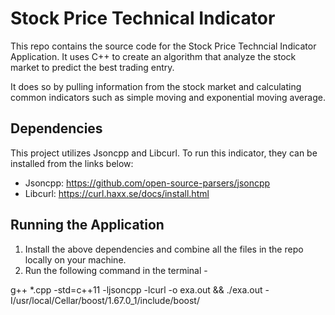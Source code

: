 # Stock Price Technical Indicator

This repo contains the source code for the Stock Price Techncial Indicator Application. It uses C++ to create an algorithm that analyze the stock market to predict the best trading entry. 

It does so by pulling information from the stock market and calculating common indicators such as simple moving and exponential moving average. 

## Dependencies 

This project utilizes Jsoncpp and Libcurl. To run this indicator, they can be installed from the links below: 

- Jsoncpp: https://github.com/open-source-parsers/jsoncpp
- Libcurl: https://curl.haxx.se/docs/install.html

## Running the Application 

1. Install the above dependencies and combine all the files in the repo locally on your machine.
2. Run the following command in the terminal - 

g++ *.cpp -std=c++11 -ljsoncpp -lcurl -o exa.out && ./exa.out -I/usr/local/Cellar/boost/1.67.0_1/include/boost/
